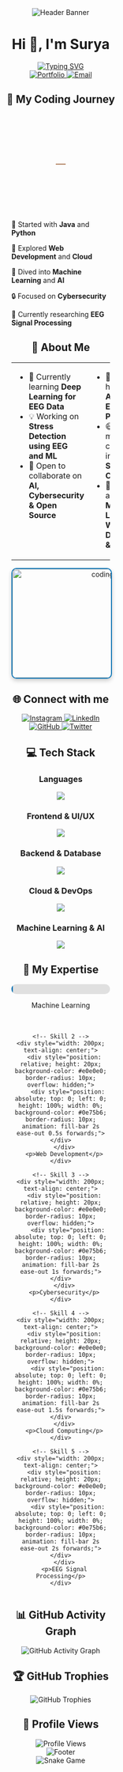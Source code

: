 <!-- Header Banner with Animation -->
<div align="center">
  <picture>
    <source media="(prefers-color-scheme: dark)" srcset="https://capsule-render.vercel.app/api?type=waving&color=0e75b6&height=200&section=header&text=Surya%20Prakash%20Subudhiray&fontSize=40&fontColor=ffffff&animation=fadeIn&fontAlignY=35">
    <source media="(prefers-color-scheme: light)" srcset="https://capsule-render.vercel.app/api?type=waving&color=0e75b6&height=200&section=header&text=Surya%20Prakash%20Subudhiray&fontSize=40&fontColor=ffffff&animation=fadeIn&fontAlignY=35">
    <img src="https://capsule-render.vercel.app/api?type=waving&color=0e75b6&height=200&section=header&text=Surya%20Prakash%20Subudhiray&fontSize=40&fontColor=ffffff&animation=fadeIn&fontAlignY=35" alt="Header Banner">
  </picture>
</div>

<!-- Animated Typing Introduction -->
<div align="center">
  <h1>Hi 👋, I'm Surya</h1>
  <a href="https://git.io/typing-svg"><img src="https://readme-typing-svg.demolab.com?font=Fira+Code&size=22&pause=1000&color=0e75b6&center=true&vCenter=true&width=600&lines=A+passionate+Computer+Science+Engineer;Building+intelligent+and+secure+systems+%F0%9F%9A%80;Deep+Learning+Enthusiast;Cybersecurity+Researcher" alt="Typing SVG" /></a>
</div>

<!-- Contact Links with Icons -->
<div align="center">
  <a href="https://suryaabyss.github.io/" target="_blank">
    <img src="https://img.shields.io/badge/Portfolio-0e75b6?style=for-the-badge&logo=vercel&logoColor=white" alt="Portfolio" />
  </a>
  <a href="mailto:suryaprakash907y@gmail.com">
    <img src="https://img.shields.io/badge/Email-0e75b6?style=for-the-badge&logo=gmail&logoColor=white" alt="Email" />
  </a>
</div>

<!-- Animated Coding Journey Section -->
<div align="center">
  <h2>🌱 My Coding Journey</h2>
  
  <div style="display: flex; justify-content: center; align-items: center; flex-wrap: wrap; gap: 20px;">
    <!-- Animated SVG Tree -->
    <div style="position: relative; width: 200px; height: 200px;">
      <svg viewBox="0 0 200 200" xmlns="http://www.w3.org/2000/svg">
        <style>
          .tree-trunk { animation: grow-trunk 2s ease-out forwards; }
          .tree-branch { animation: grow-branch 1.5s ease-out 1s forwards; opacity: 0; }
          .tree-leaves { animation: appear 1s ease-out 2s forwards; opacity: 0; }
          @keyframes grow-trunk {
            from { height: 0; }
            to { height: 100px; }
          }
          @keyframes grow-branch {
            from { width: 0; opacity: 0; }
            to { width: 100px; opacity: 1; }
          }
          @keyframes appear {
            from { opacity: 0; transform: scale(0.5); }
            to { opacity: 1; transform: scale(1); }
          }
        </style>
        
<!-- Tree SVG -->
<svg width="200" height="200" xmlns="http://www.w3.org/2000/svg">
  <!-- Tree Trunk -->
  <rect x="90" y="100" width="20" height="100" class="tree-trunk" fill="#8B4513" />
  
  <!-- Tree Branches -->
  <line x1="100" y1="120" x2="50" y2="80" stroke="#8B4513" stroke-width="8" class="tree-branch" />
  <line x1="100" y1="120" x2="150" y2="80" stroke="#8B4513" stroke-width="8" class="tree-branch" />
  <line x1="100" y1="100" x2="70" y2="60" stroke="#8B4513" stroke-width="6" class="tree-branch" />
  <line x1="100" y1="100" x2="130" y2="60" stroke="#8B4513" stroke-width="6" class="tree-branch" />
  
  <!-- Tree Leaves -->
  <circle cx="50" cy="80" r="25" class="tree-leaves" fill="#2E8B57" />
  <circle cx="150" cy="80" r="25" class="tree-leaves" fill="#2E8B57" />
  <circle cx="70" cy="60" r="20" class="tree-leaves" fill="#3CB371" />
  <circle cx="130" cy="60" r="20" class="tree-leaves" fill="#3CB371" />
  <circle cx="100" cy="50" r="30" class="tree-leaves" fill="#2E8B57" />
</svg>

<!-- Journey Text -->
<div style="max-width: 400px; text-align: left;">
  <p>🌱 Started with <strong>Java</strong> and <strong>Python</strong></p>
  <p>🚀 Explored <strong>Web Development</strong> and <strong>Cloud</strong></p>
  <p>🧠 Dived into <strong>Machine Learning</strong> and <strong>AI</strong></p>
  <p>🔒 Focused on <strong>Cybersecurity</strong></p>
  <p>🧠 Currently researching <strong>EEG Signal Processing</strong></p>
</div>


<!-- About Me Section with Icons -->
<div align="center">
  <h2>🚀 About Me</h2>
  
  <table align="center">
    <tr>
      <td width="50%" valign="top">
        <ul>
          <li>🌱 Currently learning <strong>Deep Learning for EEG Data</strong></li>
          <li>💡 Working on <strong>Stress Detection using EEG and ML</strong></li>
          <li>🤝 Open to collaborate on <strong>AI, Cybersecurity & Open Source</strong></li>
        </ul>
      </td>
      <td width="50%" valign="top">
        <ul>
          <li>🧠 Looking for help with <strong>Advanced EEG Signal Processing</strong></li>
          <li>😄 Fun fact: I mentored contributors in <strong>GirlScript Summer of Code 2024</strong></li>
          <li>💬 Ask me about <strong>Machine Learning, Web Development & Security</strong></li>
        </ul>
      </td>
    </tr>
  </table>
</div>

<!-- Coding GIF with Border Animation -->
<div align="center">
  <a href="https://github.com/SuryaAbyss">
    <img src="https://media.giphy.com/media/qgQUggAC3Pfv687qPC/giphy.gif" width="350" height="220" alt="coding" style="border-radius: 10px; border: 2px solid #0e75b6; box-shadow: 0 4px 8px rgba(0,0,0,0.2);" />
  </a>
</div>

<!-- Social Links with Hover Effects -->
<div align="center">
  <h2>🌐 Connect with me</h2>
  
  <a href="https://www.instagram.com/whois_.surya/" target="_blank">
    <img src="https://img.shields.io/badge/Instagram-%23E4405F.svg?style=for-the-badge&logo=Instagram&logoColor=white" alt="Instagram" style="transition: transform 0.3s ease;" onmouseover="this.style.transform='scale(1.1)'" onmouseout="this.style.transform='scale(1)'" />
  </a>
  <a href="https://www.linkedin.com/in/suryaprakash18/" target="_blank">
    <img src="https://img.shields.io/badge/LinkedIn-%230077B5.svg?style=for-the-badge&logo=Linkedin&logoColor=white" alt="LinkedIn" style="transition: transform 0.3s ease;" onmouseover="this.style.transform='scale(1.1)'" onmouseout="this.style.transform='scale(1)'" />
  </a>
  <a href="https://github.com/SuryaAbyss" target="_blank">
    <img src="https://img.shields.io/badge/GitHub-%23121011.svg?style=for-the-badge&logo=GitHub&logoColor=white" alt="GitHub" style="transition: transform 0.3s ease;" onmouseover="this.style.transform='scale(1.1)'" onmouseout="this.style.transform='scale(1)'" />
  </a>
  <a href="https://twitter.com/SuryaAbyss" target="_blank">
    <img src="https://img.shields.io/badge/Twitter-%231DA1F2.svg?style=for-the-badge&logo=Twitter&logoColor=white" alt="Twitter" style="transition: transform 0.3s ease;" onmouseover="this.style.transform='scale(1.1)'" onmouseout="this.style.transform='scale(1)'" />
  </a>
</div>

<!-- Tech Stack with Categories -->
<div align="center">
  <h2>💻 Tech Stack</h2>
  
  <h3>Languages</h3>
  <img src="https://skillicons.dev/icons?i=java,python,cpp,c,js,ts" />
  
  <h3>Frontend & UI/UX</h3>
  <img src="https://skillicons.dev/icons?i=html,css,js,react,angular,figma" />
  
  <h3>Backend & Database</h3>
  <img src="https://skillicons.dev/icons?i=nodejs,express,spring,mysql,mongodb,firebase" />
  
  <h3>Cloud & DevOps</h3>
  <img src="https://skillicons.dev/icons?i=aws,azure,gcp,docker,kubernetes,git,github" />
  
  <h3>Machine Learning & AI</h3>
  <img src="https://skillicons.dev/icons?i=tensorflow,keras,pytorch,opencv,pandas,numpy,scikit-learn" />
</div>

<!-- Include this in your <head> or above your section -->
<style>
@keyframes fill-bar {
  to {
    width: 100%;
  }
}
</style>

<!-- Animated Skills Section -->
<div align="center">
  <h2>🎯 My Expertise</h2>
  
  <div style="display: flex; flex-wrap: wrap; justify-content: center; gap: 20px; max-width: 800px;">
    <!-- Skill 1 -->
    <div style="width: 200px; text-align: center;">
      <div style="position: relative; height: 20px; background-color: #e0e0e0; border-radius: 10px; overflow: hidden;">
        <div style="position: absolute; top: 0; left: 0; height: 100%; width: 0%; background-color: #0e75b6; border-radius: 10px; animation: fill-bar 2s ease-out forwards;"></div>
      </div>
      <p>Machine Learning</p>
    </div>
    
    <!-- Skill 2 -->
    <div style="width: 200px; text-align: center;">
      <div style="position: relative; height: 20px; background-color: #e0e0e0; border-radius: 10px; overflow: hidden;">
        <div style="position: absolute; top: 0; left: 0; height: 100%; width: 0%; background-color: #0e75b6; border-radius: 10px; animation: fill-bar 2s ease-out 0.5s forwards;"></div>
      </div>
      <p>Web Development</p>
    </div>
    
    <!-- Skill 3 -->
    <div style="width: 200px; text-align: center;">
      <div style="position: relative; height: 20px; background-color: #e0e0e0; border-radius: 10px; overflow: hidden;">
        <div style="position: absolute; top: 0; left: 0; height: 100%; width: 0%; background-color: #0e75b6; border-radius: 10px; animation: fill-bar 2s ease-out 1s forwards;"></div>
      </div>
      <p>Cybersecurity</p>
    </div>
    
    <!-- Skill 4 -->
    <div style="width: 200px; text-align: center;">
      <div style="position: relative; height: 20px; background-color: #e0e0e0; border-radius: 10px; overflow: hidden;">
        <div style="position: absolute; top: 0; left: 0; height: 100%; width: 0%; background-color: #0e75b6; border-radius: 10px; animation: fill-bar 2s ease-out 1.5s forwards;"></div>
      </div>
      <p>Cloud Computing</p>
    </div>
    
    <!-- Skill 5 -->
    <div style="width: 200px; text-align: center;">
      <div style="position: relative; height: 20px; background-color: #e0e0e0; border-radius: 10px; overflow: hidden;">
        <div style="position: absolute; top: 0; left: 0; height: 100%; width: 0%; background-color: #0e75b6; border-radius: 10px; animation: fill-bar 2s ease-out 2s forwards;"></div>
      </div>
      <p>EEG Signal Processing</p>
    </div>
  </div>
</div>

<style>
  @keyframes fill-bar {
    from { width: 0%; }
    to { width: 90%; }
  }
</style>


<!-- GitHub Activity Graph -->
<div align="center">
  <h2>📊 GitHub Activity Graph</h2>
  <picture>
    <source media="(prefers-color-scheme: dark)" srcset="https://github-readme-activity-graph.vercel.app/graph?username=SuryaAbyss&theme=github-dark">
    <source media="(prefers-color-scheme: light)" srcset="https://github-readme-activity-graph.vercel.app/graph?username=SuryaAbyss&theme=github-light">
    <img src="https://github-readme-activity-graph.vercel.app/graph?username=SuryaAbyss&theme=github-light" alt="GitHub Activity Graph">
  </picture>
</div>

<!-- Trophy Section -->
<div align="center">
  <h2>🏆 GitHub Trophies</h2>
  <picture>
    <source media="(prefers-color-scheme: dark)" srcset="https://github-profile-trophy.vercel.app/?username=SuryaAbyss&theme=darkhub&no-frame=true&row=1">
    <source media="(prefers-color-scheme: light)" srcset="https://github-profile-trophy.vercel.app/?username=SuryaAbyss&theme=flat&no-frame=true&row=1">
    <img src="https://github-profile-trophy.vercel.app/?username=SuryaAbyss&theme=flat&no-frame=true&row=1" alt="GitHub Trophies">
  </picture>
</div>

<!-- Visitor Counter -->
<div align="center">
  <h2>👀 Profile Views</h2>
  <img src="https://komarev.com/ghpvc/?username=SuryaAbyss&label=Profile%20Views&color=0e75b6&style=for-the-badge&logo=eye" alt="Profile Views" />
</div>

<!-- Footer with Animation -->
<div align="center">
  <picture>
    <source media="(prefers-color-scheme: dark)" srcset="https://capsule-render.vercel.app/api?type=waving&color=0e75b6&height=120&section=footer">
    <source media="(prefers-color-scheme: light)" srcset="https://capsule-render.vercel.app/api?type=waving&color=0e75b6&height=120&section=footer">
    <img src="https://capsule-render.vercel.app/api?type=waving&color=0e75b6&height=120&section=footer" alt="Footer">
  </picture>
</div>

<!-- Snake Game Contribution Graph -->
<div align="center">
  <picture>
    <source media="(prefers-color-scheme: dark)" srcset="https://github.com/SuryaAbyss/SuryaAbyss/blob/output/github-contribution-grid-snake-dark.svg">
    <source media="(prefers-color-scheme: light)" srcset="https://github.com/SuryaAbyss/SuryaAbyss/blob/output/github-contribution-grid-snake.svg">
    <img src="https://github.com/SuryaAbyss/SuryaAbyss/blob/output/github-contribution-grid-snake.svg" alt="Snake Game">
  </picture>
</div>
